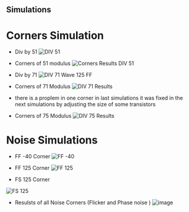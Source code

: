 ## Simulations 

# Corners Simulation 
* Div by 51 
 ![DIV 51](https://user-images.githubusercontent.com/90795738/197846793-9b604555-63b0-4a9d-bd18-a15d8fde3e29.jpg)

*  Corners of 51 modulus 
![Corners Results DIV 51](https://user-images.githubusercontent.com/90795738/197847032-dd4cec1c-f021-41f7-980f-539442110712.png)

* Div by 71 
![DIV 71 Wave 125 FF](https://user-images.githubusercontent.com/90795738/197847578-1aaa6c44-b97d-4ae2-9d59-6e5411b78ab0.jpg)



* Corners of 71 Modulus
![DIV 71 Results](https://user-images.githubusercontent.com/90795738/197847257-837a2fac-503d-45f5-80ce-7c965a6987a7.png)

* there is a proplem in one corner in last simulations it was fixed in the next simulations by adjusting the size of some transistors

* Corners of 75 Modulus 
![DIV 75 Results](https://user-images.githubusercontent.com/90795738/197847928-16a32d5e-efe2-4f31-a338-214664b87804.png)

# Noise Simulations 

* FF -40 Corner
![FF -40](https://user-images.githubusercontent.com/90795738/197849731-338e4743-510f-48ce-9011-2398e132b4cc.jpg)

* FF 125 Corner 
![FF 125](https://user-images.githubusercontent.com/90795738/197849831-f63c8e29-2349-42c8-ba14-d7ac99d2ce79.jpg)

* FS 125 Corner 

![FS 125](https://user-images.githubusercontent.com/90795738/197849929-7366ebd6-0ef6-4e1b-8a26-42a0057d723b.jpg)

* Resulsts of all Noise Corners (Flicker and Phase noise )
![image](https://user-images.githubusercontent.com/90795738/197850117-cccfd749-f1a6-4760-9450-13936b621b19.png)
